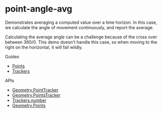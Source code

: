# point-angle-avg

Demonstrates averaging a computed value over a time horizon. In this case, we calculate the angle of movement continuously, and report the average.

Calculating the average angle can be a challenge because of the cross over between 360/0. This demo doesn't handle this case, so when moving to the right on the horizontal, it will fail wildly.

Guides
* [Points](https://ixfx.fun/geometry/shapes/point/)
* [Trackers](https://ixfx.fun/geometry/tracking/)

APIs
* [Geometry.PointTracker](https://api.ixfx.fun/_ixfx/geometry/PointTracker/)
* [Geometry.PointsTracker](https://api.ixfx.fun/_ixfx/geometry/PointsTracker/)
* [Trackers.number](https://api.ixfx.fun/_ixfx/trackers/number/)
* [Geometry.Points](https://api.ixfx.fun/_ixfx/geometry/Points/)